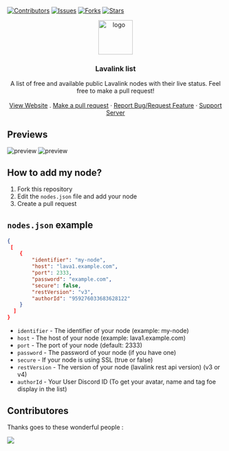 
[![Contributors][contributors-shield]][contributors-url]
[![Issues][issues-shield]][issues-url]
[![Forks][forks-shield]][forks-url]
[![Stars][stars-shield]][stars-url]

<!-- jumbotron with links -->
<div align="center">
  <a href="https://lavainfo.netlify.app/">
    <img src="https://raw.githubusercontent.com/appujet/lavalink-list/main/assets/logo.png" alt="logo" width="80" height="80">
  </a>
  <h3 align="center">Lavalink list</h3>
  <p align="center">
    A list of free and available public Lavalink nodes with their live status. Feel free to make a pull request!
    <br />
    <br />
    <a href="https://lavainfo.netlify.app/">View Website</a>
    .
    <a href="https://github.com/appujet/lavalink-list/pulls">Make a pull request</a>
    ·
    <a href="https://github.com/appujet/lavalink-list/issues">Report Bug/Request Feature</a>
    ·
    <a href="https://discord.gg/uRJD4XBPes">Support Server</a>
  </p>
</div>

<!-- previews images -->
## Previews

![preview](https://raw.githubusercontent.com/appujet/lavalink-list/main/assets/non-ssl.png)
![preview](https://raw.githubusercontent.com/appujet/lavalink-list/main/assets/ssl.png)

<!-- how to add my node -->
## How to add my node?

1. Fork this repository
2. Edit the `nodes.json` file and add your node
3. Create a pull request
<!-- nodes.json example -->
## `nodes.json` example

```json
{
 [
    {
        "identifier": "my-node",
        "host": "lava1.example.com",
        "port": 2333,
        "password": "example.com",
        "secure": false,
        "restVersion": "v3",
        "authorId": "959276033683628122"
    }
  ]
}
```

- `identifier` - The identifier of your node (example: my-node)
- `host` - The host of your node (example: lava1.example.com)
- `port` - The port of your node (default: 2333)
- `password` - The password of your node (if you have one)
- `secure` - If your node is using SSL (true or false)
- `restVersion` - The version of your node (lavalink rest api version) (v3 or v4)
- `authorId` - Your User Discord ID (To get your avatar, name and tag foe display in the list)

## Contributores

Thanks goes to these wonderful people :

<a href="https://github.com/appujet/lavalink-list/graphs/contributors">
  <img src="https://contrib.rocks/image?repo=ap
pujet/lavalink-list" />
</a>

<!-- links -->
[contributors-shield]: https://img.shields.io/github/contributors/appujet/lavalink-list.svg?style=for-the-badge
[issues-shield]: https://img.shields.io/github/issues/appujet/lavalink-list.svg?style=for-the-badge
[forks-shield]: https://img.shields.io/github/forks/appujet/lavalink-list.svg?style=for-the-badge
[stars-shield]: https://img.shields.io/github/stars/appujet/lavalink-list.svg?style=for-the-badge

[contributors-url]: https://github.com/appujet/lavalink-list/graphs/contributors
[issues-url]:  https://github.com/appujet/lavalink-list/issues
[forks-url]:  https://github.com/appujet/lavalink-list/network/members
[stars-url]:  https://github.com/appujet/lavalink-list/stargazers
